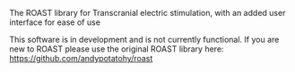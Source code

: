 The ROAST library for Transcranial electric stimulation, with an added user interface for ease of use

This software is in development and is not currently functional.
If you are new to ROAST please use the original ROAST library here:
https://github.com/andypotatohy/roast
